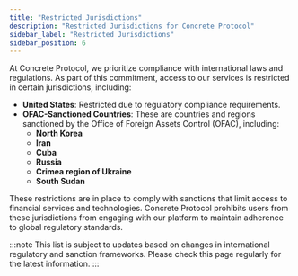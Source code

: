 ```yaml
---
title: "Restricted Jurisdictions"
description: "Restricted Jurisdictions for Concrete Protocol"
sidebar_label: "Restricted Jurisdictions"
sidebar_position: 6
---
```


At Concrete Protocol, we prioritize compliance with international laws and regulations. As part of this commitment, access to our services is restricted in certain jurisdictions, including:

- **United States**: Restricted due to regulatory compliance requirements.
- **OFAC-Sanctioned Countries**: These are countries and regions sanctioned by the Office of Foreign Assets Control (OFAC), including:
  - **North Korea**
  - **Iran**
  - **Cuba**
  - **Russia**
  - **Crimea region of Ukraine**
  - **South Sudan**

These restrictions are in place to comply with sanctions that limit access to financial services and technologies. Concrete Protocol prohibits users from these jurisdictions from engaging with our platform to maintain adherence to global regulatory standards.

:::note
This list is subject to updates based on changes in international regulatory and sanction frameworks. Please check this page regularly for the latest information.
:::
